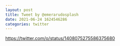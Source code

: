 ```yaml
--- 
layout: post 
title: Tweet by @emerarudosplash 
date: 2021-06-24 1624546286 
categories: twitter 
--- 
```

https://twitter.com/o/status/1408075275586375680